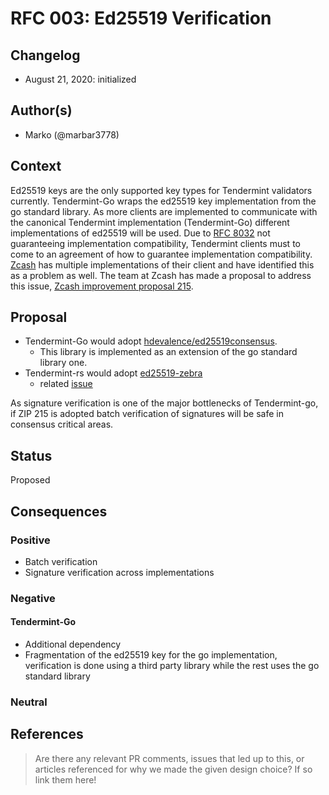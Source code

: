 # RFC 003: Ed25519 Verification

## Changelog

- August 21, 2020: initialized

## Author(s)

- Marko (@marbar3778)

## Context

Ed25519 keys are the only supported key types for Tendermint validators currently. Tendermint-Go wraps the ed25519 key implementation from the go standard library. As more clients are implemented to communicate with the canonical Tendermint implementation (Tendermint-Go) different implementations of ed25519 will be used. Due to [RFC 8032](https://www.rfc-editor.org/rfc/rfc8032.html) not guaranteeing implementation compatibility, Tendermint clients must to come to an agreement of how to guarantee implementation compatibility. [Zcash](https://z.cash/) has multiple implementations of their client and have identified this as a problem as well. The team at Zcash has made a proposal to address this issue, [Zcash improvement proposal 215](https://zips.z.cash/zip-0215).

## Proposal

- Tendermint-Go would adopt [hdevalence/ed25519consensus](https://github.com/hdevalence/ed25519consensus).
    - This library is implemented as an extension of the go standard library one.
- Tendermint-rs would adopt [ed25519-zebra](https://github.com/ZcashFoundation/ed25519-zebra)
    - related [issue](https://github.com/informalsystems/tendermint-rs/issues/355)

As signature verification is one of the major bottlenecks of Tendermint-go, if ZIP 215 is adopted batch verification of signatures will be safe in consensus critical areas.

## Status

Proposed

## Consequences

### Positive

- Batch verification
- Signature verification across implementations

### Negative

#### Tendermint-Go

- Additional dependency
- Fragmentation of the ed25519 key for the go implementation, verification is done using a third party library while the rest
  uses the go standard library

### Neutral

## References

> Are there any relevant PR comments, issues that led up to this, or articles referenced for why we made the given design choice? If so link them here!
